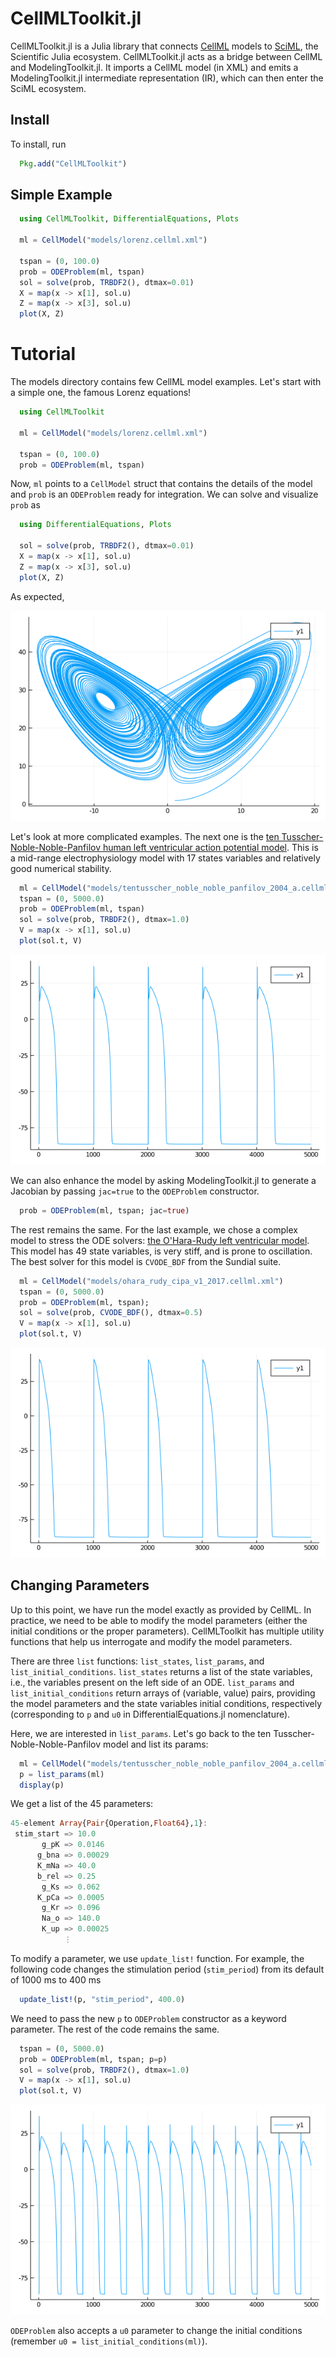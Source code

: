 # CellMLToolkit.jl

CellMLToolkit.jl is a Julia library that connects [CellML](http://cellml.org) models to [SciML](http://github.com/SciML), the Scientific Julia ecosystem. CellMLToolkit.jl acts as a bridge between CellML and ModelingToolkit.jl. It imports a CellML model (in XML) and emits a ModelingToolkit.jl intermediate representation (IR), which can then enter the SciML ecosystem.

## Install

To install, run

```julia
  Pkg.add("CellMLToolkit")
```

## Simple Example

```Julia
  using CellMLToolkit, DifferentialEquations, Plots

  ml = CellModel("models/lorenz.cellml.xml")

  tspan = (0, 100.0)
  prob = ODEProblem(ml, tspan)
  sol = solve(prob, TRBDF2(), dtmax=0.01)
  X = map(x -> x[1], sol.u)
  Z = map(x -> x[3], sol.u)
  plot(X, Z)
```

# Tutorial

The models directory contains few CellML model examples. Let's start with a simple one, the famous Lorenz equations!

```Julia
  using CellMLToolkit

  ml = CellModel("models/lorenz.cellml.xml")

  tspan = (0, 100.0)
  prob = ODEProblem(ml, tspan)
```

Now, `ml` points to a `CellModel` struct that contains the details of the model and `prob` is an `ODEProblem` ready for integration. We can solve and visualize `prob` as

```Julia
  using DifferentialEquations, Plots

  sol = solve(prob, TRBDF2(), dtmax=0.01)
  X = map(x -> x[1], sol.u)
  Z = map(x -> x[3], sol.u)
  plot(X, Z)
```

As expected,

![](figures/lorenz.png)

Let's look at more complicated examples. The next one is the [ten Tusscher-Noble-Noble-Panfilov human left ventricular action potential model](https://journals.physiology.org/doi/full/10.1152/ajpheart.00794.2003). This is a mid-range electrophysiology model with 17 states variables and relatively good numerical stability.

```Julia
  ml = CellModel("models/tentusscher_noble_noble_panfilov_2004_a.cellml.xml")
  tspan = (0, 5000.0)
  prob = ODEProblem(ml, tspan)
  sol = solve(prob, TRBDF2(), dtmax=1.0)
  V = map(x -> x[1], sol.u)
  plot(sol.t, V)
```

![](figures/ten.png)

We can also enhance the model by asking ModelingToolkit.jl to generate a Jacobian by passing `jac=true` to the `ODEProblem` constructor.

```Julia
  prob = ODEProblem(ml, tspan; jac=true)  
```

The rest remains the same. For the last example, we chose a complex model to stress the ODE solvers: [the O'Hara-Rudy left ventricular model](https://journals.plos.org/ploscompbiol/article?id=10.1371/journal.pcbi.1002061). This model has 49 state variables, is very stiff, and is prone to oscillation. The best solver for this model is `CVODE_BDF` from the Sundial suite.

```Julia
  ml = CellModel("models/ohara_rudy_cipa_v1_2017.cellml.xml")
  tspan = (0, 5000.0)
  prob = ODEProblem(ml, tspan);
  sol = solve(prob, CVODE_BDF(), dtmax=0.5)
  V = map(x -> x[1], sol.u)
  plot(sol.t, V)
```

![](figures/ohara_rudy.png)

## Changing Parameters

Up to this point, we have run the model exactly as provided by CellML. In practice, we need to be able to modify the model parameters (either the initial conditions or the proper parameters). CellMLToolkit has multiple utility functions that help us interrogate and modify the model parameters.

There are three `list` functions: `list_states`, `list_params`, and `list_initial_conditions`. `list_states` returns a list of the state variables, i.e., the variables present on the left side of an ODE. `list_params` and `list_initial_conditions` return arrays of (variable, value) pairs, providing the model parameters and the state variables initial conditions, respectively (corresponding to `p` and `u0` in DifferentialEquations.jl nomenclature).

Here, we are interested in `list_params`. Let's go back to the ten Tusscher-Noble-Noble-Panfilov model and list its params:

```julia
  ml = CellModel("models/tentusscher_noble_noble_panfilov_2004_a.cellml.xml")
  p = list_params(ml)
  display(p)
```

We get a list of the 45 parameters:

```julia
45-element Array{Pair{Operation,Float64},1}:
 stim_start => 10.0
       g_pK => 0.0146
      g_bna => 0.00029
      K_mNa => 40.0
      b_rel => 0.25
       g_Ks => 0.062
      K_pCa => 0.0005
       g_Kr => 0.096
       Na_o => 140.0
       K_up => 0.00025
            ⋮
```

To modify a parameter, we use `update_list!` function. For example, the following code changes the stimulation period (`stim_period`) from its default of 1000 ms to 400 ms

```julia
  update_list!(p, "stim_period", 400.0)
```

We need to pass the new `p` to `ODEProblem` constructor as a keyword parameter. The rest of the code remains the same.

```julia
  tspan = (0, 5000.0)
  prob = ODEProblem(ml, tspan; p=p)
  sol = solve(prob, TRBDF2(), dtmax=1.0)
  V = map(x -> x[1], sol.u)
  plot(sol.t, V)
```

![](figures/ten_400.png)

`ODEProblem` also accepts a `u0` parameter to change the initial conditions (remember `u0 = list_initial_conditions(ml)`).
